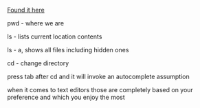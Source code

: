 [Found it here](https://ryanstutorials.net/linuxtutorial/navigation.php)

pwd - where we are

ls - lists current location contents

ls - a, shows all files including hidden ones

cd - change directory

press tab after cd and it will invoke an autocomplete assumption

when it comes to text editors those are completely based on your preference and which you enjoy the most
